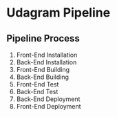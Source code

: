 # Udagram Pipeline

## Pipeline Process
1. Front-End Installation
2. Back-End Installation
3. Front-End Building
4. Back-End Building
4. Front-End Test
5. Back-End Test
6. Back-End Deployment
7. Front-End Deployment